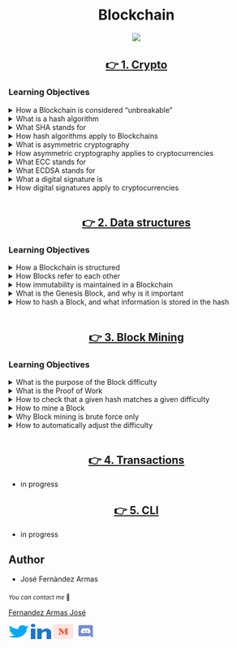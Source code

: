 <h1 align="center">Blockchain</h1>

<p align="center">
<img width="" height="" src="./media/vecteezy_concepto-de-red-de-cadena-de-bloques-tecnologia-de_6514761.jpg">
</p>


<h2 align="center"><a href="https://github.com/crasride/holbertonschool-blockchain/tree/main/crypto"> 👉 1. Crypto</a></h2>


### Learning Objectives

<details>
<summary>How a Blockchain is considered “unbreakable”</summary>
<br>

* Blockchains are considered secure due to their decentralized and distributed nature. The use of cryptographic algorithms and consensus mechanisms makes it extremely difficult to tamper with the data stored in blocks.

</details>

<details>
<summary>What is a hash algorithm</summary>
<br>

* A hash algorithm is a mathematical function that takes an input (or message) and produces a fixed-size string of characters, which is typically a hash value. It is used in blockchain to create a unique identifier for data stored in a block.

</details>

<details>
<summary>What SHA stands for</summary>
<br>

* SHA stands for Secure Hash Algorithm. It is a family of cryptographic hash functions designed by the National Security Agency (NSA). SHA-256 and SHA-3 are examples of widely used hash functions in blockchain.

</details>

<details>
<summary>How hash algorithms apply to Blockchains</summary>
<br>

* Hash algorithms in blockchain are used to create a fixed-size representation (hash) of the block's data. This hash is included in the block, and any change in the data will result in a completely different hash, ensuring data integrity.

</details>

<details>
<summary>What is asymmetric cryptography</summary>
<br>

* Asymmetric cryptography involves the use of key pairs: a public key and a private key. Data encrypted with the public key can only be decrypted with the corresponding private key, and vice versa.

</details>

<details>
<summary>How asymmetric cryptography applies to cryptocurrencies</summary>
<br>

* Cryptocurrencies use asymmetric cryptography for secure transactions. Users have a pair of cryptographic keys, and the public key serves as their address. Transactions are signed with the private key to verify ownership.

</details>

<details>
<summary>What ECC stands for</summary>
<br>

* ECC stands for Elliptic Curve Cryptography, which is a type of asymmetric cryptography. It provides strong security with shorter key lengths compared to traditional cryptographic methods.

</details>

<details>
<summary>What ECDSA stands for</summary>
<br>

* ECDSA stands for Elliptic Curve Digital Signature Algorithm. It is an algorithm used in blockchain and cryptocurrencies for generating digital signatures, providing authentication and data integrity.

</details>

<details>
<summary>What a digital signature is</summary>
<br>

* A digital signature is a cryptographic technique that verifies the authenticity and integrity of a message or document. In the context of cryptocurrencies, it ensures that a transaction was authorized by the rightful owner of the private key.

</details>

<details>
<summary>How digital signatures apply to cryptocurrencies</summary>
<br>

* Digital signatures in cryptocurrencies are generated using the private key of the sender to prove ownership and authorization of a transaction. Verifying the signature with the corresponding public key confirms the authenticity of the transaction.

</details>
<br>


<h2 align="center"><a href="https://github.com/crasride/holbertonschool-blockchain/tree/main/blockchain/v0.1"> 👉 2. Data structures</a></h2>

### Learning Objectives

<details>
<summary>How a Blockchain is structured</summary>
<br>

* A blockchain is a distributed and decentralized ledger that records transactions across a network of computers.
* It consists of a chain of blocks, where each block contains a list of transactions.

</details>


<details>
<summary>How Blocks refer to each other</summary>
<br>

* Each block in a blockchain contains a reference (usually a hash) to the previous block in the chain.
* This creates a linked structure, where blocks are connected in a sequential order.

</details>

<details>
<summary>How immutability is maintained in a Blockchain</summary>
<br>

* Immutability in a blockchain is maintained through the use of cryptographic hashes.
* Once a block is added to the blockchain, it is difficult to alter because changing the data in one block would require changing the hash of that block and all subsequent blocks.

</details>

<details>
<summary>What is the Genesis Block, and why is it important</summary>
<br>

* The Genesis Block is the first block in a blockchain.
* It serves as the foundation for the entire blockchain and has no predecessor.
* The information in the Genesis Block is usually hardcoded into the blockchain's protocol.

</details>

<details>
<summary>How to hash a Block, and what information is stored in the hash</summary>
<br>

* A block is hashed by applying a cryptographic hash function (e.g., SHA-256) to its contents.
* The hash includes the block's data, timestamp, previous block's hash, and a nonce (a value that, when hashed, meets certain criteria, typically related to the proof-of-work mechanism).
* The hash uniquely identifies the block and ensures its integrity.

**Information Stored in the Hash:**

* The hash of a block is a fixed-length string of characters that uniquely represents the block.
* It includes information such as the block's data, timestamp, previous block's hash, and nonce.
* Any change in the block's content will result in a completely different hash.

</details>
<br>



<h2 align="center"><a href="https://github.com/crasride/holbertonschool-blockchain/tree/main/blockchain/v0.2"> 👉 3. Block Mining</a></h2>

### Learning Objectives

<details>
<summary>What is the purpose of the Block difficulty</summary>
<br>

The block difficulty in a blockchain network serves the purpose of regulating the rate at which new blocks are added to the blockchain. It is a measure of how difficult it is to find a hash below a certain target value. 

This difficulty adjustment ensures that new blocks are added at a relatively constant rate, regardless of changes in the network's total hash rate.

</details>


<details>
<summary>What is the Proof of Work</summary>
<br>

Proof of Work is a consensus mechanism used in blockchain networks, most notably in `Bitcoin`.

It involves participants (miners) solving complex mathematical puzzles to validate and process transactions on the network. 

 Miners compete to find a solution to a cryptographic puzzle, which requires significant computational power. Once a miner finds a solution, they can add a new block to the blockchain and are rewarded with newly created cryptocurrency (like `Bitcoin`).

</details>

<details>
<summary>How to check that a given hash matches a given difficulty</summary>
<br>

To check if a given hash matches a given difficulty, you need to compare the hash against a target value. The difficulty level determines the target value, which is essentially a threshold that the hash must be below for the block to be considered valid. 

If the hash is below the target value, it meets the difficulty requirement. Miners repeatedly hash block headers with different nonce values until they find a hash that meets the required difficulty.


</details>
</details>

<details>
<summary>How to mine a Block</summary>
<br>

* Mining a block involves the following steps:

	* Collecting transactions: Gather unconfirmed transactions from the network.
	* Building a block: Group these transactions into a block along with other data such as a reference to the previous block (blockchain's history), a timestamp, and a nonce.
	* Finding a valid hash: Use computational power to repeatedly hash the block header with different nonce values until a hash is found that meets the current difficulty requirement.
	* Propagating the block: Once a valid hash is found, propagate the block to other nodes in the network for validation and inclusion in the blockchain.

</details>

<details>
<summary>Why Block mining is brute force only</summary>
<br>

Block mining is often referred to as brute force because it involves trying numerous combinations of nonce values until a valid hash is found. 

There's no shortcut to finding the correct hash other than iterating through different nonce values until one produces a hash that meets the difficulty requirement. 

This process requires significant computational power and energy consumption.


</details>

<details>
<summary>How to automatically adjust the difficulty</summary>
<br>

Difficulty adjustment is typically built into the protocol of blockchain networks. In `Bitcoin`, for example, the difficulty adjusts every 2016 blocks (approximately every two weeks). 

The adjustment is based on the time it took to mine the previous 2016 blocks. If blocks were mined faster than the target block time (10 minutes in Bitcoin's case), the difficulty increases; if they were mined slower, the difficulty decreases.

This mechanism aims to maintain a relatively stable block production rate regardless of fluctuations in the network's hash rate.

</details>
<br>

<h2 align="center"><a href=""> 👉 4. Transactions</a></h2>

* in progress

<h2 align="center"><a href=""> 👉 5. CLI</a></h2>

* in progress


## Author

* José Fernàndez Armas

<sub>_You can contact me_ 📩

[Fernandez Armas José](https://github.com/crasride)

<p align="left">
<a href="https://twitter.com/JosFern35900656" target="blank"><img align="center" src="./media/twitter.svg" alt="crasride" height="30" width="40" /></a>
<a href="https://www.linkedin.com/in/jd-fernandez/" target="blank"><img align="center" src="./media/linked-in-alt.svg" alt="crasride" height="30" width="40" /></a>
<a href="https://medium.com/@4990" target="blank"><img align="center" src="./media/medium.svg" alt="@crasride" height="30" width="40" /></a>
<a href="https://discord.gg/José Fernandez Armas#7992" target="blank"><img align="center" src="./media/discord.svg" alt="crasride" height="30" width="40" /></a>
</p>
